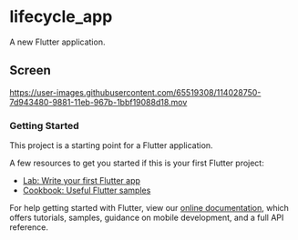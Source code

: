 # lifecycle_app

A new Flutter application.

## Screen
https://user-images.githubusercontent.com/65519308/114028750-7d943480-9881-11eb-967b-1bbf19088d18.mov


### Getting Started

This project is a starting point for a Flutter application.

A few resources to get you started if this is your first Flutter project:

- [Lab: Write your first Flutter app](https://flutter.dev/docs/get-started/codelab)
- [Cookbook: Useful Flutter samples](https://flutter.dev/docs/cookbook)

For help getting started with Flutter, view our
[online documentation](https://flutter.dev/docs), which offers tutorials,
samples, guidance on mobile development, and a full API reference.
